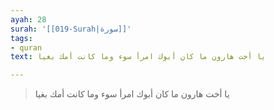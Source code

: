 ```yaml
---
ayah: 28
surah: '[[019-Surah|سورة]]'
tags:
- quran
text: يا أخت هارون ما كان أبوك امرأ سوء وما كانت أمك بغيا

---
```

> يا أخت هارون ما كان أبوك امرأ سوء وما كانت أمك بغيا
